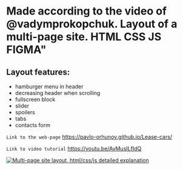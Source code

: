 # Made according to the video of @vadymprokopchuk. Layout of a multi-page site. HTML CSS JS FIGMA"<br>

## Layout features:

- hamburger menu in header
- decreasing header when scrolling
- fullscreen block
- slider
- spoilers
- tabs
- contacts form

`Link to the web-page`
https://pavlo-orhunov.github.io/Lease-cars/

`Link to video tutorial`
https://youtu.be/AvMusILfIdQ

[![Multi-page site layout, html/css/js detailed explanation](https://img.youtube.com/vi/AvMusILfIdQ/hqdefault.jpg "Multi-page site layout, html/css/js detailed explanation")](https://youtu.be/AvMusILfIdQ)
